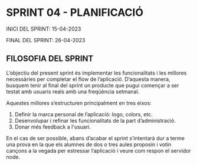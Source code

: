 # SPRINT 04 - PLANIFICACIÓ

INICI DEL SPRINT: 15-04-2023

FINAL DEL SPRINT: 26-04-2023

## FILOSOFIA DEL SPRINT

L’objectiu del present sprint és implementar les funcionalitats i les millores necessàries per completar el flow de l’aplicació. D’aquesta manera, busquem tenir al final del sprint un producte que pugui començar a ser testat amb usuaris reals amb una freqüència setmanal.

Aquestes millores s’estructuren principalment en tres eixos:
1. Definir la marca personal de l’aplicació: logo, colors, etc.
2. Desenvolupar i refinar les funcionalitats de la part d’administració.
3. Donar més feedback a l'usuari.

En el cas de ser possible, abans d’acabar el sprint s’intentarà dur a terme una prova en la que els alumnes de dos o tres aules proposin i votin cançons a la vegada per estressar l’aplicació i veure com respon el servidor node.
